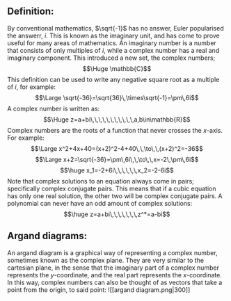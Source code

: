 ## Definition:

By conventional mathematics, $\sqrt{-1}$ has no answer, Euler popularised the answerr, $i$. This is known as the imaginary unit, and has come to prove useful for many areas of mathematics. An imaginary number is a number that consists of only multiples of $i$, while a complex number has a real and imaginary component. This introduced a new set, the complex numbers;
$$\Huge \mathbb{C}$$
This definition can be used to write any negative square root as a multiple of $i$, for example:
$$\Large \sqrt{-36}=\sqrt{36}\,\times\sqrt{-1}=\pm\,6i$$
A complex number is written as:
$$\Huge z=a+bi\,\,\,\,\,\,\,\,\,\,\,a,b\in\mathbb{R}$$
Complex numbers are the roots of a function that never crosses the $x$-axis. For example:
$$\Large x^2+4x+40=(x+2)^2-4+40\,\,\to\,\,(x+2)^2=-36$$
$$\Large x+2=\sqrt{-36}=\pm\,6i\,\,\to\,\,x=-2\,\pm\,6i$$
$$\huge x_1=-2+6i\,\,\,\,\,\,x_2=-2-6i$$
Note that complex solutions to an equation always come in pairs; specifically complex conjugate pairs. This means that if a cubic equation has only one real solution, the other two will be complex conjugate pairs. A polynomial can never have an odd amount of complex solutions:
$$\huge z=a+bi\,\,\,\,\,\,\,z^*=a-bi$$

## Argand diagrams:

An argand diagram is a graphical way of representing a complex number, sometimes known as the complex plane. They are very similar to the cartesian plane, in the sense that the imaginary part of a complex number represents the $y$-coordinate, and the real part represents the $x$-coordinate. In this way, complex numbers can also be thought of as vectors that take a point from the origin, to said point:
![[argand diagram.png|300]]

